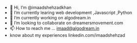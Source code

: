 - 👋 Hi, I’m @imaadshehzadkhan
- 👀 I’m currently learing web development ,Javascript ,Python
- 🌱 I’m currently working on algodream.in
- 💞️ I’m looking to collaborate on dreamersmovement.com
- 📫 How to reach me ... imaad@algodream.in
- know about my experiences linkedin.com/imaadshehzad

<!---
imaadshehzadkhan/imaadshehzadkhan is a ✨ special ✨ repository because its `README.md` (this file) appears on your GitHub profile.
You can click the Preview link to take a look at your changes.
--->
